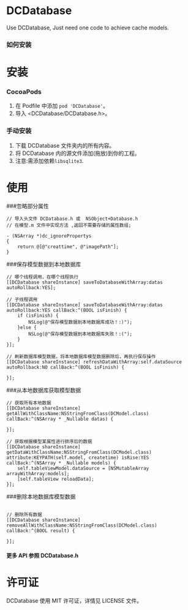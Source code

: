 # DCDatabase
Use DCDatabase, Just need one code to achieve  cache models.

### 如何安装

安装
==============

### CocoaPods

1. 在 Podfile 中添加  `pod 'DCDatabase'`。
2. 导入 \<DCDatabase/DCDatabase.h\>。


### 手动安装

1. 下载 DCDatabase 文件夹内的所有内容。
2. 将 DCDatabase 内的源文件添加(拖放)到你的工程。
3. 注意:需添加依赖`libsqlite3`.


使用
==============

###忽略部分属性
```objc
// 导入头文件 DCDatabase.h 或  NSObject+Database.h
// 在模型.m 文件中实现方法 ,返回不需要存储的属性数组;

- (NSArray *)dc_ignorePropertys
{
    return @[@"creattime", @"imagePath"];
}

```

###保存模型数据到本地数据库

```objc
// 哪个线程调用，在哪个线程执行
[[DCDatabase shareInstance] saveToDatabaseWithArray:datas autoRollback:YES];

// 子线程调用
[[DCDatabase shareInstance] saveToDatabaseWithArray:datas autoRollback:YES callBack:^(BOOL isFinish) {
    if (isFinish) {
        NSLog(@"保存模型数据到本地数据库成功！:)");
    }else {
        NSLog(@"保存模型数据到本地数据库失败！:(");
    }
}];

// 刷新数据库模型数据，将本地数据库模型数据删除后，再执行保存操作
[[DCDatabase shareInstance] refreshDataWithArray:self.dataSource autoRollback:NO callBack:^(BOOL isFinish) {

}];

```

###从本地数据库获取模型数据

```objc
// 获取所有本地数据
[[DCDatabase shareInstance] getAllWithClassName:NSStringFromClass(DCModel.class) callBack:^(NSArray * _Nullable datas) {

}];

// 获取根据模型某属性进行排序后的数据
[[DCDatabase shareInstance] getDataWithClassName:NSStringFromClass(DCModel.class) attribute:KEYPATH(self.model, createtime) isRise:YES callBack:^(NSArray * _Nullable models) {
    self.tableViewModel.dataSource = [NSMutableArray arrayWithArray:models];
    [self.tableView reloadData];
}];

```

###删除本地数据库模型数据

```objc

// 删除所有数据
[[DCDatabase shareInstance] removeAllWithClassName:NSStringFromClass(DCModel.class) callBack:^(BOOL result) {

}];

```

#### 更多 API 参照 DCDatabase.h



许可证
==============
DCDatabase 使用 MIT 许可证，详情见 LICENSE 文件。

